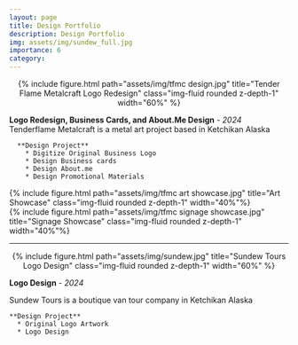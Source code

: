```yaml
---
layout: page
title: Design Portfolio
description: Design Portfolio
img: assets/img/sundew_full.jpg
importance: 6
category:
---
```



<center><div class="row">
    <div class="col-sm mt-3 mt-md-0">
        {% include figure.html path="assets/img/tfmc design.jpg" title="Tender Flame Metalcraft Logo Redesign" class="img-fluid rounded z-depth-1" width="60%" %}
    </div>
</div></center>

**Logo Redesign, Business Cards, and About.Me Design** - *2024*
Tenderflame Metalcraft is a metal art project based in Ketchikan Alaska

      **Design Project**
        * Digitize Original Business Logo
        * Design Business cards
        * Design About.me
        * Design Promotional Materials

<div class="row">
    <div class="col-sm mt-3 mt-md-0">
        {% include figure.html path="assets/img/tfmc art showcase.jpg" title="Art Showcase" class="img-fluid rounded z-depth-1" width="40%"%}
    </div>
    <div class="col-sm mt-3 mt-md-0">
        {% include figure.html path="assets/img/tfmc signage showcase.jpg" title="Signage Showcase" class="img-fluid rounded z-depth-1" width="40%"%}
    </div>
</div>


---
<center><div class="row">
    <div class="col-sm mt-3 mt-md-0">
        {% include figure.html path="assets/img/sundew.jpg" title="Sundew Tours Logo Design" class="img-fluid rounded z-depth-1" width="60%" %}
    </div>
</div></center>

**Logo Design** - *2024*

Sundew Tours is a boutique van tour company in  Ketchikan Alaska

    **Design Project**
      * Original Logo Artwork
      * Logo Design

